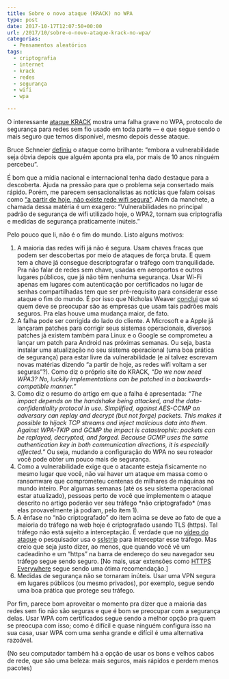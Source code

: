 ```yaml
---
title: Sobre o novo ataque (KRACK) no WPA
type: post
date: 2017-10-17T12:07:50+00:00
url: /2017/10/sobre-o-novo-ataque-krack-no-wpa/
categorias:
  - Pensamentos aleatórios
tags:
  - criptografia
  - internet
  - krack
  - redes
  - segurança
  - wifi
  - wpa

---
```

O interessante [ataque KRACK][1] mostra uma falha grave no WPA, protocolo de segurança para redes sem fio usado em toda parte — e que segue sendo o mais seguro que temos disponível, mesmo depois desse ataque.

Bruce Schneier [definiu][2] o ataque como brilhante: “embora a vulnerabilidade seja óbvia depois que alguém aponta pra ela, por mais de 10 anos ninguém percebeu”.

É bom que a mídia nacional e internacional tenha dado destaque para a descoberta. Ajuda na pressão para que o problema seja consertado mais rápido. Porém, me parecem sensacionalistas as notícias que falam coisas como [“a partir de hoje, não existe rede wifi segura”][3]. Além da manchete, a chamada dessa matéria é um exagero: “Vulnerabilidades no principal padrão de segurança de wifi utilizado hoje, o WPA2, tornam sua criptografia e medidas de segurança praticamente inúteis.”

Pelo pouco que li, não é o fim do mundo. Listo alguns motivos:

1. A maioria das redes wifi já não é segura. Usam chaves fracas que podem ser descobertas por meio de ataques de força bruta. E quem tem a chave já consegue descriptografar o tráfego com tranquilidade. Pra não falar de redes sem chave, usadas em aeroportos e outros lugares públicos, que já não têm nenhuma segurança. Usar Wi-Fi apenas em lugares com autenticação por certificados no lugar de senhas compartilhadas tem que ser pré-requisito para considerar esse ataque o fim do mundo. É por isso que Nicholas Weaver [conclui][4] que só quem deve se preocupar são as empresas que usam tais padrões mais seguros. Pra elas houve uma mudança maior, de fato.  
2. A falha pode ser corrigida do lado do cliente. A Microsoft e a Apple já lançaram patches para corrigir seus sistemas operacionais, diversos patches já existem também para Linux e o Google se comprometeu a lançar um patch para Android nas próximas semanas. Ou seja, basta instalar uma atualização no seu sistema operacional (uma boa prática de segurança) para estar livre da vulnerabilidade (e aí talvez escrevam novas matérias dizendo “a partir de hoje, as redes wifi voltam a ser seguras”?). Como diz o próprio site do KRACK, _“Do we now need WPA3? No, luckily implementations can be patched in a backwards-compatible manner.”_ 
3. Como diz o resumo do artigo em que a falha é apresentada: _“The impact depends on the handshake being attacked, and the data-confidentiality protocol in use. Simplified, against AES-CCMP an adversary can replay and decrypt (but not forge) packets. This makes it possible to hijack TCP streams and inject malicious data into them. Against WPA-TKIP and GCMP the impact is catastrophic: packets can be replayed, decrypted, and forged. Because GCMP uses the same authentication key in both communication directions, it is especially affected.”_ Ou seja, mudando a configuração do WPA no seu roteador você pode obter um pouco mais de segurança.  
4. Como a vulnerabilidade exige que o atacante esteja fisicamente no mesmo lugar que você, não vai haver um ataque em massa como o ransomware que comprometeu centenas de milhares de máquinas no mundo inteiro. Por algumas semanas (até os seu sistema operacional estar atualizado), pessoas perto de você que implementem o ataque descrito no artigo poderão ver seu tráfego \*não criptografado\* (mas elas provavelmente já podiam, pelo item 1).  
5. A ênfase no “não criptografado” do item acima se deve ao fato de que a maioria do tráfego na web hoje é criptografado usando TLS (https). Tal tráfego não está sujeito a interceptação. É verdade que no [vídeo do ataque][5] o pesquisador usa o [sslstrip][6] para interceptar esse tráfego. Mas creio que seja justo dizer, ao menos, que quando você vê um cadeadinho e um “https” na barra de endereço do seu navegador seu tráfego segue sendo seguro. [No mais, usar extensões como [HTTPS Everywhere][7] segue sendo uma ótima recomendação.]
6. Medidas de segurança não se tornaram inúteis. Usar uma VPN segura em lugares públicos (ou mesmo privados), por exemplo, segue sendo uma boa prática que protege seu tráfego.

Por fim, parece bom aproveitar o momento pra dizer que a maioria das redes sem fio não são seguras e que é bom se preocupar com a segurança delas. Usar WPA com certificados segue sendo a melhor opção pra quem se preocupa com isso; como é difícil e quase ninguém configura isso na sua casa, usar WPA com uma senha grande e difícil é uma alternativa razoável.

(No seu computador também há a opção de usar os bons e velhos cabos de rede, que são uma beleza: mais seguros, mais rápidos e perdem menos pacotes)

 [1]: https://www.krackattacks.com/
 [2]: https://www.schneier.com/blog/archives/2017/10/new_krack_attac.html
 [3]: https://www.vice.com/pt_br/article/qvjgdm/wifi-wpa2-krack
 [4]: https://www.lawfareblog.com/dont-worry-about-krack
 [5]: https://www.youtube.com/watch?v=Oh4WURZoR98
 [6]: https://moxie.org/software/sslstrip/
 [7]: https://www.eff.org/https-everywhere

